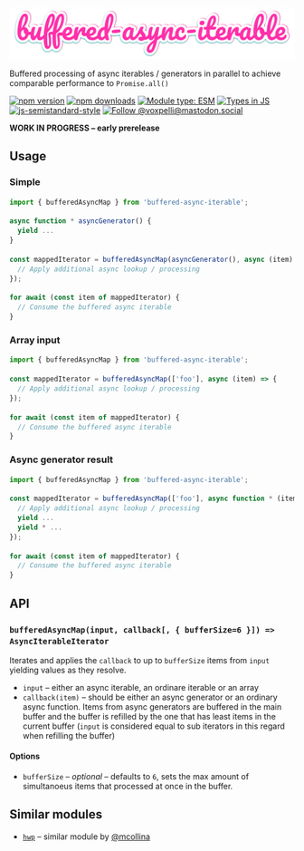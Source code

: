 <div align="center">
  <img
    src="buffered-async-iterable.svg"
    width="650"
    height="auto"
  />
</div>


Buffered processing of async iterables / generators in parallel to achieve comparable performance to `Promise.all()`

[![npm version](https://img.shields.io/npm/v/buffered-async-iterable.svg?style=flat)](https://www.npmjs.com/package/buffered-async-iterable)
[![npm downloads](https://img.shields.io/npm/dm/buffered-async-iterable.svg?style=flat)](https://www.npmjs.com/package/buffered-async-iterable)
[![Module type: ESM](https://img.shields.io/badge/module%20type-esm-brightgreen)](https://github.com/voxpelli/badges-cjs-esm)
[![Types in JS](https://img.shields.io/badge/types_in_js-yes-brightgreen)](https://github.com/voxpelli/types-in-js)
[![js-semistandard-style](https://img.shields.io/badge/code%20style-semistandard-brightgreen.svg)](https://github.com/voxpelli/eslint-config)
[![Follow @voxpelli@mastodon.social](https://img.shields.io/mastodon/follow/109247025527949675?domain=https%3A%2F%2Fmastodon.social&style=social)](https://mastodon.social/@voxpelli)

**WORK IN PROGRESS – early prerelease**

## Usage

### Simple

```javascript
import { bufferedAsyncMap } from 'buffered-async-iterable';

async function * asyncGenerator() {
  yield ...
}

const mappedIterator = bufferedAsyncMap(asyncGenerator(), async (item) => {
  // Apply additional async lookup / processing
});

for await (const item of mappedIterator) {
  // Consume the buffered async iterable
}
```

### Array input

```javascript
import { bufferedAsyncMap } from 'buffered-async-iterable';

const mappedIterator = bufferedAsyncMap(['foo'], async (item) => {
  // Apply additional async lookup / processing
});

for await (const item of mappedIterator) {
  // Consume the buffered async iterable
}
```

### Async generator result

```javascript
import { bufferedAsyncMap } from 'buffered-async-iterable';

const mappedIterator = bufferedAsyncMap(['foo'], async function * (item) => {
  // Apply additional async lookup / processing
  yield ...
  yield * ...
});

for await (const item of mappedIterator) {
  // Consume the buffered async iterable
}
```

## API

### `bufferedAsyncMap(input, callback[, { bufferSize=6 }]) => AsyncIterableIterator`

Iterates and applies the `callback` to up to `bufferSize` items from `input` yielding values as they resolve.

* `input` – either an async iterable, an ordinare iterable or an array
* `callback(item)` – should be either an async generator or an ordinary async function. Items from async generators are buffered in the main buffer and the buffer is refilled by the one that has least items in the current buffer (`input` is considered equal to sub iterators in this regard when refilling the buffer)

#### Options

* `bufferSize` – _optional_ – defaults to `6`, sets the max amount of simultanoeus items that processed at once in the buffer.

## Similar modules

* [`hwp`](https://github.com/mcollina/hwp) – similar module by [@mcollina](https://github.com/mcollina)

<!-- ## See also

* [Announcement blog post](#)
* [Announcement tweet](#) -->

